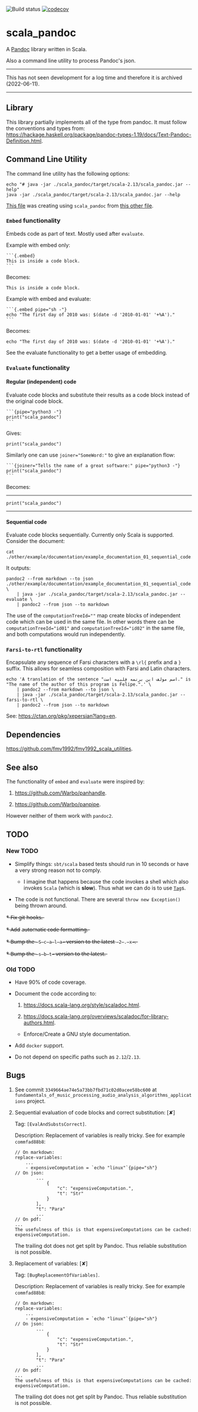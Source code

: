 ![Build status](https://travis-ci.com/fmv1992/scala_pandoc.svg?branch=dev)
[![codecov](https://codecov.io/gh/fmv1992/scala_pandoc/branch/dev/graph/badge.svg)](https://codecov.io/gh/fmv1992/scala_pandoc)

# scala_pandoc

A [Pandoc][pandoc] library written in Scala.

Also a command line utility to process Pandoc's json.

* * *

This has not seen development for a log time and therefore it is archived (2022-06-11).

* * *

## Library

This library partially implements all of the type from pandoc. It must follow the conventions and types from: <https://hackage.haskell.org/package/pandoc-types-1.19/docs/Text-Pandoc-Definition.html>.

## Command Line Utility

The command line utility has the following options:

```{pipe="sh -"}
echo "# java -jar ./scala_pandoc/target/scala-2.13/scala_pandoc.jar --help"
java -jar ./scala_pandoc/target/scala-2.13/scala_pandoc.jar --help
```

[This file](https://github.com/fmv1992/scala_pandoc/blob/dev/readme.md) was creating using `scala_pandoc` from [this other file](https://github.com/fmv1992/scala_pandoc/blob/dev/documentation/readme.md).

[comment]: # ( ???: Put these as itemized bullets.)

### `Embed` functionality

Embeds code as part of text. Mostly used after `evaluate`.

Example with embed only:

~~~~~~~~~~~~~~~~~~~~~~~~~~~~~~~~~~~~~~~~~~~~~~~~~~~~~~~~~~~~~~
```{.embed}
This is inside a code block.
```
~~~~~~~~~~~~~~~~~~~~~~~~~~~~~~~~~~~~~~~~~~~~~~~~~~~~~~~~~~~~~~

Becomes:

```{.embed}
This is inside a code block.
```

Example with embed and evaluate:

~~~~~~~~~~~~~~~~~~~~~~~~~~~~~~~~~~~~~~~~~~~~~~~~~~~~~~~~~~~~~~
```{.embed pipe="sh -"}
echo "The first day of 2010 was: $(date -d '2010-01-01' '+%A')."
```
~~~~~~~~~~~~~~~~~~~~~~~~~~~~~~~~~~~~~~~~~~~~~~~~~~~~~~~~~~~~~~

Becomes:

```{.embed pipe="sh -"}
echo "The first day of 2010 was: $(date -d '2010-01-01' '+%A')."
```

See the evaluate functionality to get a better usage of embedding.

### `Evaluate` functionality

#### Regular (independent) code

Evaluate code blocks and substitute their results as a code block instead of the original code block.

~~~~~~~~~~~~~~~~~~~~~~~~~~~~~~~~~~~~~~~~~~~~~~~~~~~~~~~~~~~~~~
```{pipe="python3 -"}
print("scala_pandoc")
```
~~~~~~~~~~~~~~~~~~~~~~~~~~~~~~~~~~~~~~~~~~~~~~~~~~~~~~~~~~~~~~

Gives:

```{pipe="python3 -"}
print("scala_pandoc")
```

Similarly one can use `joiner="SomeWord:"` to give an explanation flow:

~~~~~~~~~~~~~~~~~~~~~~~~~~~~~~~~~~~~~~~~~~~~~~~~~~~~~~~~~~~~~~
```{joiner="Tells the name of a great software:" pipe="python3 -"}
print("scala_pandoc")
```
~~~~~~~~~~~~~~~~~~~~~~~~~~~~~~~~~~~~~~~~~~~~~~~~~~~~~~~~~~~~~~

Becomes:

* * *

```{joiner="Tells the name of a great software:" pipe="python3 -"}
print("scala_pandoc")
```

* * *

#### Sequential code

Evaluate code blocks sequentially. Currently only Scala is supported. Consider the document:

```{pipe="sh -"}
cat ./other/example/documentation/example_documentation_01_sequential_code.md
```

It outputs:

```{pipe="sh -"}
pandoc2 --from markdown --to json ./other/example/documentation/example_documentation_01_sequential_code.md \
    | java -jar ./scala_pandoc/target/scala-2.13/scala_pandoc.jar --evaluate \
    | pandoc2 --from json --to markdown
```

The use of the `computationTreeId=""` map create blocks of independent code which can be used in the same file. In other words there can be `computationTreeId="id01"` and `computationTreeId="id02"` in the same file, and both computations would run independently.

### `Farsi-to-rtl` functionality

Encapsulate any sequence of Farsi characters with a `\rl{` prefix and a `}` suffix. This allows for seamless composition with Farsi and Latin characters.

```{joiner="Gives us:" pipe="sh -"}
echo 'A translation of the sentence "اسم مولف این برنمه فِلیپه است." is "The name of the author of this program is Felipe.".' \
    | pandoc2 --from markdown --to json \
    | java -jar ./scala_pandoc/target/scala-2.13/scala_pandoc.jar --farsi-to-rtl \
    | pandoc2 --from json --to markdown
```

See: <https://ctan.org/pkg/xepersian?lang=en>.

## Dependencies

<https://github.com/fmv1992/fmv1992_scala_utilities>.

## See also

The functionality of `embed` and `evaluate` were inspired by:

1.  <https://github.com/Warbo/panhandle>.

1.  <https://github.com/Warbo/panpipe>.

However neither of them work with `pandoc2`.

## TODO

### New TODO

*   Simplify things: `sbt/scala` based tests should run in 10 seconds or have a very strong reason not to comply.

    *   I imagine that happens because the code invokes a shell which also invokes `Scala` (which is **slow**). Thus what we can do is to use [`Tag`](https://github.com/fmv1992/scala_pandoc/blob/1f745dc7823b517db1677927c352f1bf966627e2/scala_pandoc/src/test/scala/fmv1992/scala_pandoc/TestMain.scala#L8)s.

*   The code is not functional. There are several `throw new Exception()` being thrown around.

*̶   F̶i̶x̶ g̶i̶t̶ h̶o̶o̶k̶s̶.̶

*̶   A̶d̶d̶ a̶u̶t̶o̶m̶a̶t̶i̶c̶ c̶o̶d̶e̶ f̶o̶r̶m̶a̶t̶t̶i̶n̶g̶.̶

*̶   B̶u̶m̶p̶ t̶h̶e̶ `̶S̶c̶a̶l̶a̶`̶ v̶e̶r̶s̶i̶o̶n̶ t̶o̶ t̶h̶e̶ l̶a̶t̶e̶s̶t̶ `̶2̶.̶x̶`̶.̶

*̶   B̶u̶m̶p̶ t̶h̶e̶ `̶s̶b̶t̶`̶ v̶e̶r̶s̶i̶o̶n̶ t̶o̶ t̶h̶e̶ l̶a̶t̶e̶s̶t̶.̶

### Old TODO

*   Have 90% of code coverage.

*   Document the code according to:

    1.  <https://docs.scala-lang.org/style/scaladoc.html>.

    1.  <https://docs.scala-lang.org/overviews/scaladoc/for-library-authors.html>.

    *   Enforce/Create a GNU style documentation.

*   Add `docker` support.

*   Do not depend on specific paths such as `2.12`/`2.13`.

## Bugs

1.  See commit `3349664ae74e5a73bb7fbd71c02d0acee58bc600` at `fundamentals_of_music_processing_audio_analysis_algorithms_applications` project.

1.  Sequential evaluation of code blocks and correct substitution: [✘]

    Tag: `[EvalAndSubstsCorrect]`.

    Description: Replacement of variables is really tricky. See for example
    `commfad88b8`:

    ```
    // On markdown:
    replace-variables:
        ...
        - expensiveComputation = `echo "linux"`{pipe="sh"}
    // On json:
            ...
                {
                    "c": "expensiveComputation.",
                    "t": "Str"
                }
            ],
            "t": "Para"
            ...
    // On pdf:
    ...
    The usefulness of this is that expensiveComputations can be cached:
    expensiveComputation.
    ```

    The trailing dot does not get split by Pandoc. Thus reliable substitution is not possible.

1.  Replacement of variables: [✘]

    Tag: `[BugReplacementOfVariables]`.

    Description: Replacement of variables is really tricky. See for example
    `commfad88b8`:

    ```
    // On markdown:
    replace-variables:
        ...
        - expensiveComputation = `echo "linux"`{pipe="sh"}
    // On json:
            ...
                {
                    "c": "expensiveComputation.",
                    "t": "Str"
                }
            ],
            "t": "Para"
            ...
    // On pdf:
    ...
    The usefulness of this is that expensiveComputations can be cached:
    expensiveComputation.
    ```

    The trailing dot does not get split by Pandoc. Thus reliable substitution is not possible.

[pandoc]: http://pandoc.org

<!-- vim: set filetype=pandoc fileformat=unix nowrap spell -->
